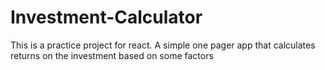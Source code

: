 # Investment-Calculator
This is a practice project for react. A simple one pager app that calculates returns on the investment based on some factors

